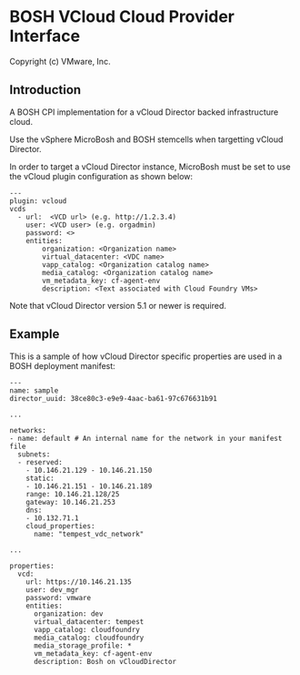 # BOSH VCloud Cloud Provider Interface
Copyright (c) VMware, Inc.

## Introduction

A BOSH CPI implementation for a vCloud Director backed infrastructure cloud.

Use the vSphere MicroBosh and BOSH stemcells when targetting vCloud Director.

In order to target a vCloud Director instance, MicroBosh must be set to use
the vCloud plugin configuration as shown below:

    ---
	plugin: vcloud
    vcds
	  - url:  <VCD url> (e.g. http://1.2.3.4)
	    user: <VCD user> (e.g. orgadmin)      
        password: <>
	    entities:
		    organization: <Organization name>
		    virtual_datacenter: <VDC name>
		    vapp_catalog: <Organization catalog name>
		    media_catalog: <Organization catalog name>
		    vm_metadata_key: cf-agent-env
		    description: <Text associated with Cloud Foundry VMs>
   

Note that vCloud Director version 5.1 or newer is required.


## Example

This is a sample of how vCloud Director specific properties are used in a BOSH deployment manifest:

    ---
    name: sample
    director_uuid: 38ce80c3-e9e9-4aac-ba61-97c676631b91

    ...
	
	networks:
	- name: default # An internal name for the network in your manifest file
	  subnets:
	  - reserved:
	    - 10.146.21.129 - 10.146.21.150
	    static:
	    - 10.146.21.151 - 10.146.21.189
	    range: 10.146.21.128/25
	    gateway: 10.146.21.253
	    dns:
	    - 10.132.71.1
	    cloud_properties:
	      name: "tempest_vdc_network"

    ...

    properties:
	  vcd:
	    url: https://10.146.21.135
	    user: dev_mgr
	    password: vmware
	    entities:
	      organization: dev
	      virtual_datacenter: tempest
	      vapp_catalog: cloudfoundry
	      media_catalog: cloudfoundry 
	      media_storage_profile: *
	      vm_metadata_key: cf-agent-env
	      description: Bosh on vCloudDirector
